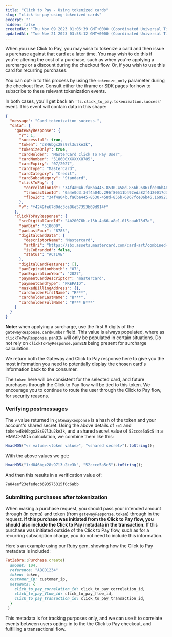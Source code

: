 ```yaml
---
title: "Click to Pay - Using tokenized cards"
slug: "click-to-pay-using-tokenized-cards"
excerpt: ""
hidden: false
createdAt: "Thu Nov 09 2023 01:06:39 GMT+0000 (Coordinated Universal Time)"
updatedAt: "Tue Nov 21 2023 03:58:12 GMT+0000 (Coordinated Universal Time)"
---
```

When you use Click to Pay, you may wish to tokenize a card and then issue a purchase against that card at a later time. You may wish to do this if you're altering the cost of a purchase, such as when you're applying a surcharge or a discount during the checkout flow. Or, if you wish to use this card for recurring purchases.

You can opt-in to this process by using the `tokenize_only` parameter during the checkout flow. Consult either the iframe or SDK pages for how to subscribe to these relevant tokenization events.

In both cases, you'll get back an `'fz.click_to_pay.tokenization.success'` event. This event will contain data in this shape:

```json json
{
  "message": "Card tokenization success.",
  "data": {
    "gatewayResponse": {
      "r": 1,
      "successful": true,
      "token": "d846bgx28s97l3u2ke3k",
      "tokenizeOnly": true,
      "cardHolder": "MasterCard Click To Pay User",
      "cardNumber": "518600XXXXXX8785",
      "cardExpiry": "07/2027",
      "cardType": "MasterCard",
      "cardCategory": "Credit",
      "cardSubcategory": "Standard",
      "clickToPay": {
        "correlationId": "34f4a04b.fa6ba445-8530-458d-856b-6867fce06b46",
        "transactionId": "0a4e0d3.34f4a04b.296f80511b492eda82f4d20017d35c0f12693bfd",
        "flowId": "34f4a04b.fa6ba445-8530-458d-856b-6867fce06b46.1699227515"
      },
      "v": "f4249fe67d0dc3ca86e57353b69d914f"
    },
    "clickToPayResponse": {
      "srcDigitalCardId": "4b20076b-c13b-4a66-a8e1-015caab73d7a",
      "panBin": "518600",
      "panLastFour": "8785",
      "digitalCardData": {
        "descriptorName": "Mastercard",
        "artUri": "https://sbx.assets.mastercard.com/card-art/combined-image-asset/HIGH-MASK-3x.png",
        "isCoBranded": false,
        "status": "ACTIVE"
      },
      "digitalCardFeatures": [],
      "panExpirationMonth": "07",
      "panExpirationYear": "2027",
      "paymentCardDescriptor": "mastercard",
      "paymentCardType": "PREPAID",
      "maskedBillingAddress": {},
      "cardholderFirstName": "R***",
      "cardholderLastName": "B***",
      "cardholderFullName": "R*** B***"
    }
  }
}
```

**Note:** when applying a surcharge, use the first 6 digits of the `gatewayResponse.cardNumber` field. This value is always populated, where as `clickToPayResponse.panBIN` will only be populated in certain situations. Do not rely on `clickToPayResponse.panBIN` being present for surcharge calculation.

We return both the Gateway and Click to Pay response here to give you the most information you need to potentially display the chosen card's information back to the consumer.

The `token` here will be consistent for the selected card, and future purchases through the Click to Pay flow will be tied to this token. We encourage you to continue to route the user through the Click to Pay flow, for security reasons.

### Verifying postmessages

The `v` value returned in `gatewayResponse` is a hash of the token and your account's shared secret. Using the above details of `r=1` and `token=d846bgx28s97l3u2ke3k`, and a shared secret value of `52ccce5a5c5` in a HMAC-MD5 calculation, we combine them like this:

```javascript
HmacMD5("<r value>:<token value>", "<shared secret>").toString();
```

With the above values we get:

```javascript
HmacMD5("1:d846bgx28s97l3u2ke3k", "52ccce5a5c5").toString();
```

And then this results in a verification value of: 

```
7a84eef23efedecb693575315f0c6abb
```

### Submitting purchases after tokenization

When making a purchase request, you should pass your intended amount through (in cents) and token (from `gatewayResponse.token`) through in the request. **If this purchase was initiated from the Click to Pay flow, you should also include the Click to Pay metadata in the transaction.** If this purchase was initiated outside of the Click to Pay flow, such as for a recurring subscription charge, you do not need to include this information.

Here's an example using our Ruby gem, showing how the Click to Pay metadata is included:

```ruby Ruby
FatZebra::Purchase.create(
  amount: 104,
  reference: "ABCD1234"
  token: token,
  customer_ip: customer_ip,
  metadata: {
    click_to_pay_correlation_id: click_to_pay_correlation_id,
    click_to_pay_flow_id: click_to_pay_flow_id,
    click_to_pay_transaction_id: click_to_pay_transaction_id,
  }
 )
```

This metadata is for tracking purposes only, and we can use it to correlate events between users opting-in to the the Click to Pay checkout, and fulfilling a transactional flow.
